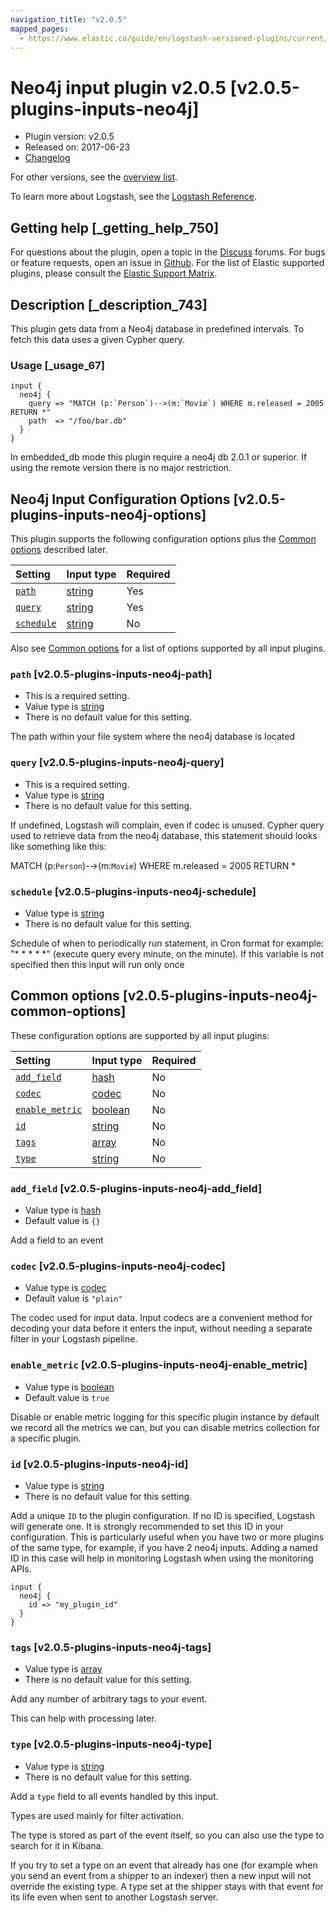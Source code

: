 ```yaml
---
navigation_title: "v2.0.5"
mapped_pages:
  - https://www.elastic.co/guide/en/logstash-versioned-plugins/current/v2.0.5-plugins-inputs-neo4j.html
---
```


# Neo4j input plugin v2.0.5 [v2.0.5-plugins-inputs-neo4j]

* Plugin version: v2.0.5
* Released on: 2017-06-23
* [Changelog](https://github.com/logstash-plugins/logstash-input-neo4j/blob/v2.0.5/CHANGELOG.md)

For other versions, see the [overview list](input-neo4j-index.md).

To learn more about Logstash, see the [Logstash Reference](https://www.elastic.co/guide/en/logstash/current/index.html).

## Getting help [_getting_help_750]

For questions about the plugin, open a topic in the [Discuss](http://discuss.elastic.co) forums. For bugs or feature requests, open an issue in [Github](https://github.com/logstash-plugins/logstash-input-neo4j). For the list of Elastic supported plugins, please consult the [Elastic Support Matrix](https://www.elastic.co/support/matrix#matrix_logstash_plugins).

## Description [_description_743]

This plugin gets data from a Neo4j database in predefined intervals. To fetch this data uses a given Cypher query.

### Usage [_usage_67]

```
input {
  neo4j {
    query => "MATCH (p:`Person`)-->(m:`Movie`) WHERE m.released = 2005 RETURN *"
    path  => "/foo/bar.db"
  }
}
```

In embedded\_db mode this plugin require a neo4j db 2.0.1 or superior. If using the remote version there is no major restriction.

## Neo4j Input Configuration Options [v2.0.5-plugins-inputs-neo4j-options]

This plugin supports the following configuration options plus the [Common options](v2-0-5-plugins-inputs-neo4j.md#v2.0.5-plugins-inputs-neo4j-common-options) described later.

| Setting | Input type | Required |
| :- | :- | :- |
| [`path`](v2-0-5-plugins-inputs-neo4j.md#v2.0.5-plugins-inputs-neo4j-path) | [string](/lsr/value-types.md#string) | Yes |
| [`query`](v2-0-5-plugins-inputs-neo4j.md#v2.0.5-plugins-inputs-neo4j-query) | [string](/lsr/value-types.md#string) | Yes |
| [`schedule`](v2-0-5-plugins-inputs-neo4j.md#v2.0.5-plugins-inputs-neo4j-schedule) | [string](/lsr/value-types.md#string) | No |

Also see [Common options](v2-0-5-plugins-inputs-neo4j.md#v2.0.5-plugins-inputs-neo4j-common-options) for a list of options supported by all input plugins.

### `path` [v2.0.5-plugins-inputs-neo4j-path]

* This is a required setting.
* Value type is [string](/lsr/value-types.md#string)
* There is no default value for this setting.

The path within your file system where the neo4j database is located

### `query` [v2.0.5-plugins-inputs-neo4j-query]

* This is a required setting.
* Value type is [string](/lsr/value-types.md#string)
* There is no default value for this setting.

If undefined, Logstash will complain, even if codec is unused. Cypher query used to retrieve data from the neo4j database, this statement should looks like something like this:

MATCH (p:`Person`)-→(m:`Movie`) WHERE m.released = 2005 RETURN \*

### `schedule` [v2.0.5-plugins-inputs-neo4j-schedule]

* Value type is [string](/lsr/value-types.md#string)
* There is no default value for this setting.

Schedule of when to periodically run statement, in Cron format for example: "\* \* \* \* \*" (execute query every minute, on the minute). If this variable is not specified then this input will run only once

## Common options [v2.0.5-plugins-inputs-neo4j-common-options]

These configuration options are supported by all input plugins:

| Setting | Input type | Required |
| :- | :- | :- |
| [`add_field`](v2-0-5-plugins-inputs-neo4j.md#v2.0.5-plugins-inputs-neo4j-add_field) | [hash](/lsr/value-types.md#hash) | No |
| [`codec`](v2-0-5-plugins-inputs-neo4j.md#v2.0.5-plugins-inputs-neo4j-codec) | [codec](/lsr/value-types.md#codec) | No |
| [`enable_metric`](v2-0-5-plugins-inputs-neo4j.md#v2.0.5-plugins-inputs-neo4j-enable_metric) | [boolean](/lsr/value-types.md#boolean) | No |
| [`id`](v2-0-5-plugins-inputs-neo4j.md#v2.0.5-plugins-inputs-neo4j-id) | [string](/lsr/value-types.md#string) | No |
| [`tags`](v2-0-5-plugins-inputs-neo4j.md#v2.0.5-plugins-inputs-neo4j-tags) | [array](/lsr/value-types.md#array) | No |
| [`type`](v2-0-5-plugins-inputs-neo4j.md#v2.0.5-plugins-inputs-neo4j-type) | [string](/lsr/value-types.md#string) | No |

### `add_field` [v2.0.5-plugins-inputs-neo4j-add_field]

* Value type is [hash](/lsr/value-types.md#hash)
* Default value is `{}`

Add a field to an event

### `codec` [v2.0.5-plugins-inputs-neo4j-codec]

* Value type is [codec](/lsr/value-types.md#codec)
* Default value is `"plain"`

The codec used for input data. Input codecs are a convenient method for decoding your data before it enters the input, without needing a separate filter in your Logstash pipeline.

### `enable_metric` [v2.0.5-plugins-inputs-neo4j-enable_metric]

* Value type is [boolean](/lsr/value-types.md#boolean)
* Default value is `true`

Disable or enable metric logging for this specific plugin instance by default we record all the metrics we can, but you can disable metrics collection for a specific plugin.

### `id` [v2.0.5-plugins-inputs-neo4j-id]

* Value type is [string](/lsr/value-types.md#string)
* There is no default value for this setting.

Add a unique `ID` to the plugin configuration. If no ID is specified, Logstash will generate one. It is strongly recommended to set this ID in your configuration. This is particularly useful when you have two or more plugins of the same type, for example, if you have 2 neo4j inputs. Adding a named ID in this case will help in monitoring Logstash when using the monitoring APIs.

```
input {
  neo4j {
    id => "my_plugin_id"
  }
}
```

### `tags` [v2.0.5-plugins-inputs-neo4j-tags]

* Value type is [array](/lsr/value-types.md#array)
* There is no default value for this setting.

Add any number of arbitrary tags to your event.

This can help with processing later.

### `type` [v2.0.5-plugins-inputs-neo4j-type]

* Value type is [string](/lsr/value-types.md#string)
* There is no default value for this setting.

Add a `type` field to all events handled by this input.

Types are used mainly for filter activation.

The type is stored as part of the event itself, so you can also use the type to search for it in Kibana.

If you try to set a type on an event that already has one (for example when you send an event from a shipper to an indexer) then a new input will not override the existing type. A type set at the shipper stays with that event for its life even when sent to another Logstash server.
